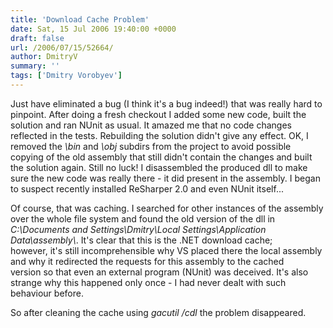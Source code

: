 ```yaml
---
title: 'Download Cache Problem'
date: Sat, 15 Jul 2006 19:40:00 +0000
draft: false
url: /2006/07/15/52664/
author: DmitryV
summary: ''
tags: ['Dmitry Vorobyev']
---
```


Just have eliminated a bug (I think it's a bug indeed!) that was really hard to pinpoint. After doing a fresh checkout I added some new code, built the solution and ran NUnit as usual. It amazed me that no code changes reflected in the tests. Rebuilding the solution didn't give any effect. OK, I removed the _\\bin_ and _\\obj_ subdirs from the project to avoid possible copying of the old assembly that still didn't contain the changes and built the solution again. Still no luck! I disassembled the produced dll to make sure the new code was really there - it did present in the assembly. I began to suspect recently installed ReSharper 2.0 and even NUnit itself...

Of course, that was caching. I searched for other instances of the assembly over the whole file system and found the old version of the dll in _C:\\Documents and Settings\\Dmitry\\Local Settings\\Application Data\\assembly\\_. It's clear that this is the .NET download cache; however, it's still incomprehensible why VS placed there the local assembly and why it redirected the requests for this assembly to the cached version so that even an external program (NUnit) was deceived. It's also strange why this happened only once - I had never dealt with such behaviour before.

So after cleaning the cache using _gacutil /cdl_ the problem disappeared.







